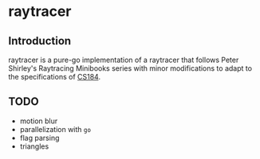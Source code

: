 # raytracer

## Introduction
raytracer is a pure-go implementation of a raytracer that follows Peter Shirley's Raytracing Minibooks series with minor modifications to adapt to the specifications of [CS184](http://inst.eecs.berkeley.edu/~cs184/fa16/assignments/as2/assignment-02.pdf).

## TODO
* motion blur
* parallelization with `go`
* flag parsing
* triangles
